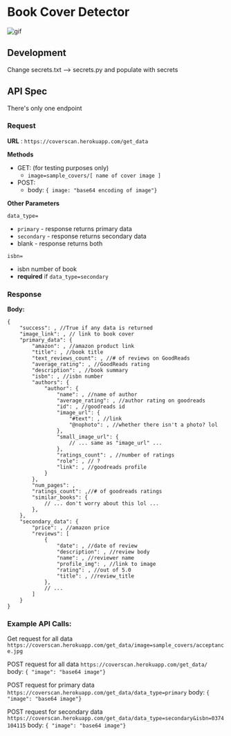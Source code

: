 # Book Cover Detector

![gif](https://github.com/Justinyu1618/book-cover-detector/blob/master/dis_cover.gif?raw=true)

## Development
Change secrets.txt --> secrets.py and populate with secrets


## API Spec
There's only one endpoint

### Request
**URL** : `https://coverscan.herokuapp.com/get_data`

**Methods**
* GET: (for testing purposes only)
	* `image=sample_covers/[ name of cover image ]`
* POST:
	* body:
 ```{ image: "base64 encoding of image"}```

**Other Parameters**

`data_type=` 
* `primary` - response returns primary data
* `secondary` - response returns secondary data
* blank - response returns both

`isbn=`
* isbn number of book
* **required** if `data_type=secondary`


### Response
**Body:**
```
{
	"success": , //True if any data is returned
	"image_link": , // link to book cover
	"primary_data": {
		"amazon": , //amazon product link
		"title": , //book title
		"text_reviews_count": , //# of reviews on GoodReads
		"average_rating": , //GoodReads rating
		"description": , //book summary
		"isbn": , //isbn number
		"authors": { 
			"author": {
				"name": , //name of author
				"average_rating": , //author rating on goodreads
				"id": , //goodreads id
				"image_url": {
					"#text": , //link
					"@nophoto": , //whether there isn't a photo? lol
				},
				"small_image_url": {
					// ... same as "image_url" ...
				},
				"ratings_count": , //number of ratings
				"role": , // ?
				"link": , //goodreads profile
			}
		},
		"num_pages": ,
		"ratings_count": ,//# of goodreads ratings
		"similar_books": {
			// ... don't worry about this lol ... 
		},
	},
	"secondary_data": {
		"price": , //amazon price
		"reviews": [
			{ 
				"date": , //date of review
				"description": , //review body
				"name": , //reviewer name
				"profile_img": , //link to image
				"rating": , //out of 5.0
				"title": , //review_title
			},
			// ...
		]
	}
}
```

### Example API Calls:

Get request for all data
`https://coverscan.herokuapp.com/get_data/image=sample_covers/acceptance.jpg`

POST request for all data
`https://coverscan.herokuapp.com/get_data/`
body: `{ "image": "base64 image"}`

POST request for primary data
`https://coverscan.herokuapp.com/get_data/data_type=primary`
body: `{ "image": "base64 image"}`

POST request for secondary data
`https://coverscan.herokuapp.com/get_data/data_type=secondary&isbn=0374104115`
body: `{ "image": "base64 image"}`
